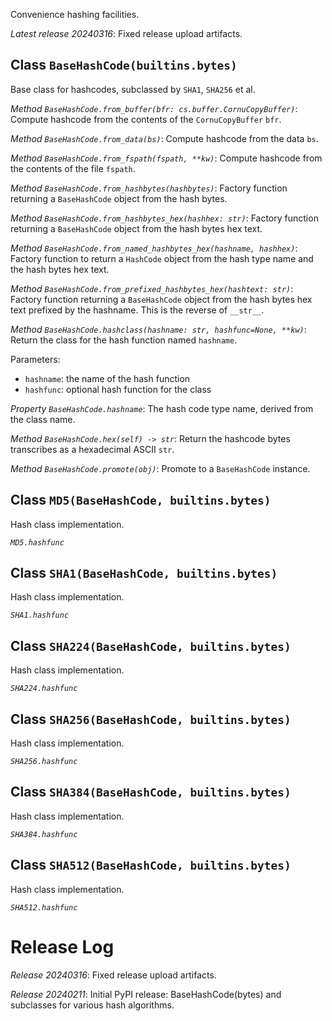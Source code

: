 Convenience hashing facilities.

*Latest release 20240316*:
Fixed release upload artifacts.

## Class `BaseHashCode(builtins.bytes)`

Base class for hashcodes, subclassed by `SHA1`, `SHA256` et al.

*Method `BaseHashCode.from_buffer(bfr: cs.buffer.CornuCopyBuffer)`*:
Compute hashcode from the contents of the `CornuCopyBuffer` `bfr`.

*Method `BaseHashCode.from_data(bs)`*:
Compute hashcode from the data `bs`.

*Method `BaseHashCode.from_fspath(fspath, **kw)`*:
Compute hashcode from the contents of the file `fspath`.

*Method `BaseHashCode.from_hashbytes(hashbytes)`*:
Factory function returning a `BaseHashCode` object from the hash bytes.

*Method `BaseHashCode.from_hashbytes_hex(hashhex: str)`*:
Factory function returning a `BaseHashCode` object
from the hash bytes hex text.

*Method `BaseHashCode.from_named_hashbytes_hex(hashname, hashhex)`*:
Factory function to return a `HashCode` object
from the hash type name and the hash bytes hex text.

*Method `BaseHashCode.from_prefixed_hashbytes_hex(hashtext: str)`*:
Factory function returning a `BaseHashCode` object
from the hash bytes hex text prefixed by the hashname.
This is the reverse of `__str__`.

*Method `BaseHashCode.hashclass(hashname: str, hashfunc=None, **kw)`*:
Return the class for the hash function named `hashname`.

Parameters:
* `hashname`: the name of the hash function
* `hashfunc`: optional hash function for the class

*Property `BaseHashCode.hashname`*:
The hash code type name, derived from the class name.

*Method `BaseHashCode.hex(self) -> str`*:
Return the hashcode bytes transcribes as a hexadecimal ASCII `str`.

*Method `BaseHashCode.promote(obj)`*:
Promote to a `BaseHashCode` instance.

## Class `MD5(BaseHashCode, builtins.bytes)`

Hash class implementation.

*`MD5.hashfunc`*

## Class `SHA1(BaseHashCode, builtins.bytes)`

Hash class implementation.

*`SHA1.hashfunc`*

## Class `SHA224(BaseHashCode, builtins.bytes)`

Hash class implementation.

*`SHA224.hashfunc`*

## Class `SHA256(BaseHashCode, builtins.bytes)`

Hash class implementation.

*`SHA256.hashfunc`*

## Class `SHA384(BaseHashCode, builtins.bytes)`

Hash class implementation.

*`SHA384.hashfunc`*

## Class `SHA512(BaseHashCode, builtins.bytes)`

Hash class implementation.

*`SHA512.hashfunc`*

# Release Log



*Release 20240316*:
Fixed release upload artifacts.

*Release 20240211*:
Initial PyPI release: BaseHashCode(bytes) and subclasses for various hash algorithms.
